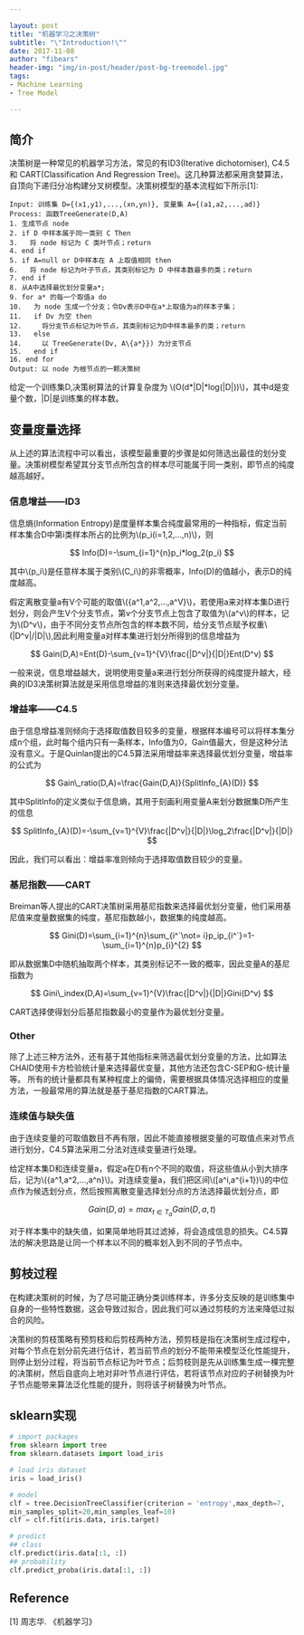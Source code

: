```yaml
---

layout: post
title: "机器学习之决策树"
subtitle: "\"Introduction!\""
date: 2017-11-08
author: "fibears"
header-img: "img/in-post/header/post-bg-treemodel.jpg"
tags:
- Machine Learning
- Tree Model

---
```


## 简介

决策树是一种常见的机器学习方法，常见的有ID3(Iterative dichotomiser), C4.5 和 CART(Classification And Regression Tree)。这几种算法都采用贪婪算法，自顶向下递归分冶构建分叉树模型。决策树模型的基本流程如下所示[1]:

```
Input: 训练集 D={(x1,y1),...,(xn,yn)}, 变量集 A={(a1,a2,...,ad)}
Process: 函数TreeGenerate(D,A)
1. 生成节点 node
2. if D 中样本属于同一类别 C Then
3.   将 node 标记为 C 类叶节点；return
4. end if
5. if A=null or D中样本在 A 上取值相同 then
6.   将 node 标记为叶子节点，其类别标记为 D 中样本数最多的类；return
7. end if
8. 从A中选择最优划分变量a*;
9. for a* 的每一个取值a do
10.   为 node 生成一个分支；令Dv表示D中在a*上取值为a的样本子集；
11.   if Dv 为空 then
12.     将分支节点标记为叶节点，其类别标记为D中样本最多的类；return
13.   else
14.     以 TreeGenerate(Dv, A\{a*}}) 为分支节点
15.   end if
16. end for
Output: 以 node 为根节点的一颗决策树
```

给定一个训练集D,决策树算法的计算复杂度为 \\(O(d*\|D\|*log(\|D\|))\\)，其中d是变量个数，\|D\|是训练集的样本数。

## 变量度量选择

从上述的算法流程中可以看出，该模型最重要的步骤是如何筛选出最佳的划分变量。决策树模型希望其分支节点所包含的样本尽可能属于同一类别，即节点的纯度越高越好。

### 信息增益——ID3

信息熵(Information Entropy)是度量样本集合纯度最常用的一种指标，假定当前样本集合D中第i类样本所占的比例为\\(p_i(i=1,2,...,n)\\)，则

$$
Info(D)=-\sum_{i=1}^{n}p_i*log_2(p_i)
$$

其中\\(p_i\\)是任意样本属于类别\\(C_i\\)的非零概率，Info(D)的值越小，表示D的纯度越高。

假定离散变量a有V个可能的取值\\(\{a^1,a^2,...,a^V\}\\)，若使用a来对样本集D进行划分，则会产生V个分支节点，第v个分支节点上包含了取值为\\(a^v\\)的样本，记为\\(D^v\\)，由于不同分支节点所包含的样本数不同，给分支节点赋予权重\\(|D^v|/|D|\\),因此利用变量a对样本集进行划分所得到的信息增益为

$$
Gain(D,A)=Ent(D)-\sum_{v=1}^{V}\frac{|D^v|}{|D|}Ent(D^v)
$$

一般来说，信息增益越大，说明使用变量a来进行划分所获得的纯度提升越大，经典的ID3决策树算法就是采用信息增益的准则来选择最优划分变量。

### 增益率——C4.5

由于信息增益准则倾向于选择取值数目较多的变量，根据样本编号可以将样本集分成n个组，此时每个组内只有一条样本，Info值为0，Gain值最大，但是这种分法没有意义。于是Quinlan提出的C4.5算法采用增益率来选择最优划分变量，增益率的公式为

$$
Gain\_ratio(D,A)=\frac{Gain(D,A)}{SplitInfo_{A}(D)}
$$

其中SplitInfo的定义类似于信息熵，其用于刻画利用变量A来划分数据集D所产生的信息

$$
SplitInfo_{A}(D)=-\sum_{v=1}^{V}\frac{|D^v|}{|D|}\log_2\frac{|D^v|}{|D|}
$$

因此，我们可以看出：增益率准则倾向于选择取值数目较少的变量。

### 基尼指数——CART
Breiman等人提出的CART决策树采用基尼指数来选择最优划分变量，他们采用基尼值来度量数据集的纯度，基尼指数越小，数据集的纯度越高。

$$
Gini(D)=\sum_{i=1}^{n}\sum_{i^`\not= i}p_ip_{i^`}=1-\sum_{i=1}^{n}p_{i}^{2}
$$

即从数据集D中随机抽取两个样本，其类别标记不一致的概率，因此变量A的基尼指数为

$$
Gini\_index(D,A)=\sum_{v=1}^{V}\frac{|D^v|}{|D|}Gini(D^v)
$$

CART选择使得划分后基尼指数最小的变量作为最优划分变量。

### Other 

除了上述三种方法外，还有基于其他指标来筛选最优划分变量的方法，比如算法CHAID使用卡方检验统计量来选择最优变量，其他方法还包含C-SEP和G-统计量等。
所有的统计量都具有某种程度上的偏倚，需要根据具体情况选择相应的度量方法，一般最常用的算法就是基于基尼指数的CART算法。

### 连续值与缺失值

由于连续变量的可取值数目不再有限，因此不能直接根据变量的可取值点来对节点进行划分，C4.5算法采用二分法对连续变量进行处理。

给定样本集D和连续变量a，假定a在D有n个不同的取值，将这些值从小到大排序后，记为\\(\{a^1,a^2,...,a^n\}\\)。对连续变量a，我们把区间\\([a^i,a^{i+1})\\)的中位点作为候选划分点，然后按照离散变量选择划分点的方法选择最优划分点，即

$$
Gain(D,a)=max_{t \in T_a}Gain(D,a,t)
$$

对于样本集中的缺失值，如果简单地将其过滤掉，将会造成信息的损失。C4.5算法的解决思路是让同一个样本以不同的概率划入到不同的子节点中。


## 剪枝过程
在构建决策树的时候，为了尽可能正确分类训练样本，许多分支反映的是训练集中自身的一些特性数据，这会导致过拟合，因此我们可以通过剪枝的方法来降低过拟合的风险。

决策树的剪枝策略有预剪枝和后剪枝两种方法，预剪枝是指在决策树生成过程中，对每个节点在划分前先进行估计，若当前节点的划分不能带来模型泛化性能提升，则停止划分过程，将当前节点标记为叶节点；后剪枝则是先从训练集生成一棵完整的决策树，然后自底向上地对非叶节点进行评估，若将该节点对应的子树替换为叶子节点能带来算法泛化性能的提升，则将该子树替换为叶节点。

## sklearn实现

```python
# import packages
from sklearn import tree
from sklearn.datasets import load_iris

# load iris dataset
iris = load_iris()

# model
clf = tree.DecisionTreeClassifier(criterion = 'entropy',max_depth=7,
min_samples_split=20,min_samples_leaf=10)
clf = clf.fit(iris.data, iris.target)

# predict
## class
clf.predict(iris.data[:1, :])
## probability
clf.predict_proba(iris.data[:1, :])

```




## Reference

[1] 周志华. 《机器学习》